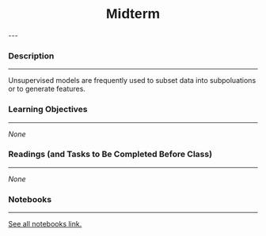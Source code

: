 <h1  style="font-family:  Verdana,  Geneva,  sans-serif;  text-align:center">Midterm</h1> 
--- 
 
###  Description 
--- 
 
Unsupervised  models  are  frequently  used  to  subset  data  into  subpoluations  or  to  generate  features.     
 
###  Learning  Objectives 
---   
 
*None* 
 
###  Readings  (and  Tasks  to  Be  Completed  Before  Class) 
--- 
 
*None* 
 
###  Notebooks 
--- 
[See  all  notebooks  link.](https://rpi.analyticsdojo.com/notebooks/index.html) 

